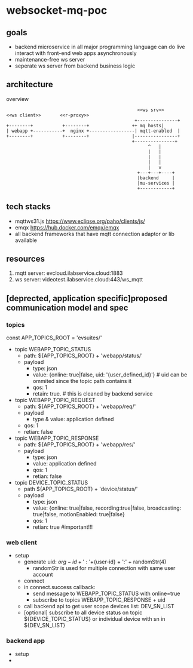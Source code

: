 # websocket-mq-poc
## goals
- backend microservice in all major programming language can do live interact with front-end web apps asynchronously
- maintenance-free ws server
- seperate ws server from backend business logic

## architecture
overview

```
                                                 <<ws srv>>
<<ws client>>       <<r-proxy>>
                                                +---------------+
+--------+           +--------+                ++ mq hosts|
| webapp +-----------+  nginx +-----------------| mqtt-enabled  |
+--------+           +--------+                |----------------+
                                               +---------------+
                                                     ^   |
                                                     |   |
                                                     |   |
                                                     |   |
                                                     |   v
                                                 +---+---+----+
                                                 |backend     |
                                                 |mu-services |
                                                 +------------+

```

## tech stacks
- mqttws31.js https://www.eclipse.org/paho/clients/js/
- emqx https://hub.docker.com/emqx/emqx
- all backend frameworks that have mqtt connection adaptor or lib available

## resources
1. mqtt server: evcloud.ilabservice.cloud:1883
2. ws server: videotest.ilabservice.cloud:443/ws_mqtt

## [deprected, application specific]proposed communication model and spec
### topics
const APP_TOPICS_ROOT = 'evsuites/'
- topic WEBAPP_TOPIC_STATUS
  - path: ${APP_TOPICS_ROOT} + 'webapp/status/'
  - payload
    - type: json
    - value: {online: true|false, uid: '{user_defined_id}'}   # uid can be ommited since the topic path contains it
    - qos: 1
    - retain: true.    # this is cleaned by backend service
- topic WEBAPP_TOPIC_REQUEST
  - path: ${APP_TOPICS_ROOT} + 'webapp/req/'
  - payload
    - type & value: application defined
  - qos: 1
  - retian: false
- topic WEBAPP_TOPIC_RESPONSE
  - path: ${APP_TOPICS_ROOT} + 'webapp/res/'
  - payload
    - type: json
    - value: application defined
    - qos: 1
    - retian: false
- topic DEVICE_TOPIC_STATUS
  - path ${APP_TOPICS_ROOT} + 'device/status/'
  - payload
    - type: json
    - value: {online: true|false, recording:true|false, broadcasting: true|false, motionEnabled: true|false}
    - qos: 1
    - retian: true   #important!!!

### web client
- setup
  - generate uid: ${org-id} + ':' +${user-id} + ':' + randomStr(4)
    - randomStr is used for multiple connection with same user account
  - connect
  - in connect.success callback:
    - send message to WEBAPP_TOPIC_STATUS with online=true
    - subscribe to topics WEBAPP_TOPIC_RESPONSE + uid
  - call backend api to get user scope devices list: DEV_SN_LIST
  - [optional] subscribe to all device status on topic ${DEVICE_TOPIC_STATUS} or individual device with sn in ${DEV_SN_LIST}

### backend app
- setup
- 





